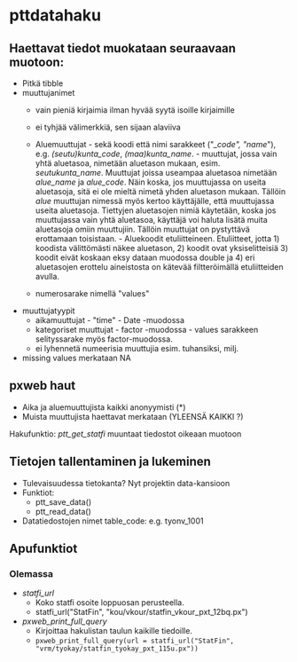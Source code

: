 
# pttdatahaku

<!-- badges: start -->
<!-- badges: end -->


## Haettavat tiedot muokataan seuraavaan muotoon:

 - Pitkä tibble
 - muuttujanimet
     - vain pieniä kirjaimia ilman hyvää syytä isoille kirjaimille
     - ei tyhjää välimerkkiä, sen sijaan alaviiva
     - Aluemuuttujat
            - sekä koodi että nimi sarakkeet ("*_code", "*_name_"), e.g. _(seutu)kunta_code_, _(maa)kunta_name_. 
            - muuttujat, jossa vain yhtä aluetasoa, nimetään aluetason mukaan, esim. _seutukunta_name_. Muuttujat
              joissa useampaa aluetasoa nimetään _alue_name_ ja _alue_code_. Näin koska, jos muuttujassa on useita
              aluetasoja, sitä ei ole mieltä nimetä yhden aluetason mukaan. Tällöin _alue_ muuttujan nimessä myös
              kertoo käyttäjälle, että muuttujassa useita aluetasoja. Tiettyjen aluetasojen nimiä käytetään, koska
              jos muuttujassa vain yhtä aluetasoa, käyttäjä voi haluta lisätä muita aluetasoja omiin muuttujiin.
              Tällöin muuttujat on pystyttävä erottamaan toisistaan.
            - Aluekoodit etuliitteineen. Etuliitteet, jotta 1) koodista välittömästi näkee aluetason, 2) koodit ovat 
              yksiselitteisiä 3) koodit eivät koskaan eksy dataan muodossa double ja 4) eri aluetasojen erottelu
              aineistosta on kätevää filtteröimällä etuliitteiden avulla.
           
     - numerosarake nimellä "values"
  - muuttujatyypit
      - aikamuuttujat
            - "time"
            - Date -muodossa
      - kategoriset muuttujat
            - factor -muodossa
            - values sarakkeen selityssarake myös factor-muodossa.
      - ei lyhennetä numeerisia muuttujia esim. tuhansiksi, milj. 
  - missing values merkataan NA


## pxweb haut

- Aika ja aluemuuttujista kaikki anonyymisti (*)
- Muista muuttujista haettavat merkataan (YLEENSÄ KAIKKI ?)
        
Hakufunktio:
  *ptt_get_statfi* muuntaat tiedostot oikeaan muotoon
  
## Tietojen tallentaminen ja lukeminen

- Tulevaisuudessa tietokanta? Nyt projektin data-kansioon
- Funktiot:
   - ptt_save_data()
   - ptt_read_data()
- Datatiedostojen nimet table_code: e.g. tyonv_1001



        
## Apufunktiot
  ### Olemassa
   - *statfi_url* 
      - Koko statfi osoite loppuosan perusteella.
      - statfi_url("StatFin", "kou/vkour/statfin_vkour_pxt_12bq.px")
   - *pxweb_print_full_query* 
      - Kirjoittaa hakulistan taulun kaikille tiedoille.
      - `pxweb_print_full_query(url = statfi_url("StatFin", "vrm/tyokay/statfin_tyokay_pxt_115u.px"))`

